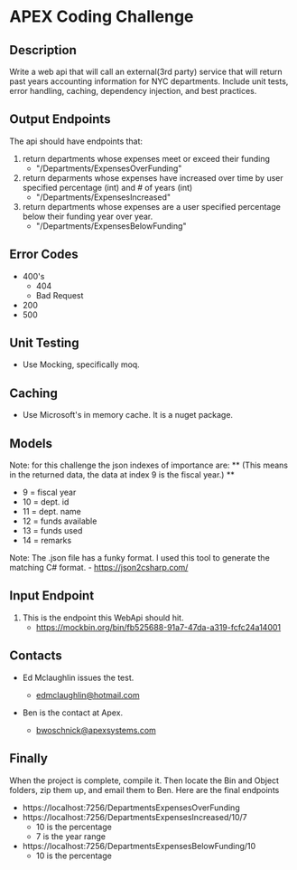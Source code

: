 ﻿# APEX Coding Challenge

## Description
Write a web api that will call an external(3rd party) service that will return past years accounting information for NYC departments.  Include unit tests, error handling, caching, dependency injection, and best practices. 

## Output Endpoints
The api should have endpoints that: 
1. return departments whose expenses meet or exceed their funding
   - "/Departments/ExpensesOverFunding"
2. return deparments whose expenses have increased over time by user specified percentage (int) and # of years (int)
   - "/Departments/ExpensesIncreased"
3. return departments whose expenses are a user specified percentage below their funding year over year.
   - "/Departments/ExpensesBelowFunding"
   
## Error Codes
- 400's
  - 404
  - Bad Request
- 200
- 500

## Unit Testing
- Use Mocking, specifically moq.

## Caching
- Use Microsoft's in memory cache.  It is a nuget package.

## Models
Note: for this challenge the json indexes of importance are: 
** (This means in the returned data, the data at index 9 is the fiscal year.) **
- 9 = fiscal year 
- 10 = dept. id
- 11 = dept. name
- 12 = funds available
- 13 = funds used
- 14 = remarks
   
Note: The .json file has a funky format.  I used this tool to generate the matching C# format.
      - https://json2csharp.com/ 

## Input Endpoint
1. This is the endpoint this WebApi should hit.
   - https://mockbin.org/bin/fb525688-91a7-47da-a319-fcfc24a14001

## Contacts
- Ed Mclaughlin issues the test.
  - edmclaughlin@hotmail.com

- Ben is the contact at Apex.
  - bwoschnick@apexsystems.com


## Finally
When the project is complete, compile it.  Then locate the Bin and Object folders, zip them up, and email them to Ben.
Here are the final endpoints
- https://localhost:7256/DepartmentsExpensesOverFunding
- https://localhost:7256/DepartmentsExpensesIncreased/10/7
  - 10 is the percentage
  - 7 is the year range
- https://localhost:7256/DepartmentsExpensesBelowFunding/10
  - 10 is the percentage